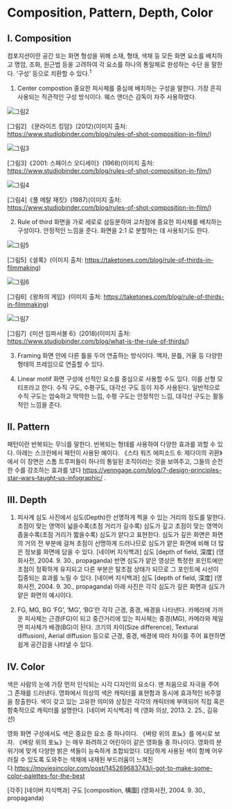 # Composition, Pattern, Depth, Color

## Ⅰ. Composition

컴포지션이란 공간 또는 화면 형성을 위해 소재, 형태, 색채 등 모든 화면 요소를 배치하고 명암, 조화, 원근법 등을 고려하여 각 요소를 하나의 통일체로 완성하는 수단
을 말한다. ‘구성’ 등으로 치환할 수 있다.<sup>1  

1. Center compostion
중요한 피사체를 중심에 배치하는 구성을 말한다. 가장 흔히 사용되는 직관적인 구성 방식이다. 웨스 앤더슨 감독이 자주 사용하였다. 


![그림2](https://user-images.githubusercontent.com/71231278/95680909-dc9d2780-0c17-11eb-8a5e-f19b8d3ccfc7.jpg)


[그림2] 《문라이즈 킹덤》(2012)(이미지 출처: https://www.studiobinder.com/blog/rules-of-shot-composition-in-film/)


![그림3](https://user-images.githubusercontent.com/71231278/95680912-deff8180-0c17-11eb-9390-7fa7b8d6f585.jpg)


[그림3]《2001: 스페이스 오디세이》(1968)(이미지 출처: https://www.studiobinder.com/blog/rules-of-shot-composition-in-film/)


![그림4](https://user-images.githubusercontent.com/71231278/95680911-de66eb00-0c17-11eb-8516-a1ae9fda20e0.jpg)


[그림4]《풀 메탈 재킷》(1987)(이미지 출처: https://www.studiobinder.com/blog/rules-of-shot-composition-in-film/)


2. Rule of third
화면을 가로 세로로 삼등분하여 교차점에 중요한 피사체를 배치하는 구성이다. 안정적인 느낌을 준다. 화면을 2:1 로 분할하는 데 사용되기도 한다. 

![그림5](https://user-images.githubusercontent.com/71231278/95681268-cc864780-0c19-11eb-8e8b-ccb993eec8f2.jpg)


[그림5]《셜록》(이미지 출처: https://taketones.com/blog/rule-of-thirds-in-filmmaking)


![그림6](https://user-images.githubusercontent.com/71231278/95681270-cdb77480-0c19-11eb-8a0a-a2d4ec9bf16a.jpg)


[그림6]《왕좌의 게임》(이미지 출처: https://taketones.com/blog/rule-of-thirds-in-filmmaking)



![그림7](https://user-images.githubusercontent.com/71231278/95681298-efb0f700-0c19-11eb-94a0-93438b6df4a3.png)


[그림7]《미션 임파서블 6》(2018)(이미지 출처: https://www.studiobinder.com/blog/what-is-the-rule-of-thirds/)


3. Framing 
화면 안에 다른 틀을 두어 연출하는 방식이다. 액자, 문틀, 거울 등 다양한 형태의 프레임으로 연출할 수 있다.

4. Linear motif
화면 구성에 선적인 요소를 중심으로 사용할 수도 있다. 이를 선형 모티프라고 한다. 수직 구도, 수평구도, 대각선 구도 등이 자주 사용된다. 일반적으로 수직 구도는 엄숙하고 딱딱한 느낌, 수평 구도는 안정적인 느낌, 대각선 구도는 활동적인 느낌을 준다.  


## Ⅱ. Pattern
패턴이란 반복되는 무늬를 말한다. 반복되는 형태를 사용하여 다양한 효과를 꾀할 수 있다. 아래는 스크린에서 패턴이 사용된 예이다. 《스타 워즈 에피소드 6: 제다이의 귀환》에서 이 장면은 스톰 트루퍼들이 하나의 통일된 조직이라는 것을 보여주고, 그들의 순전한 수를 강조하는 효과를 냈다 https://venngage.com/blog/7-design-principles-star-wars-taught-us-infographic/
. 

## Ⅲ. Depth 
1. 피사계 심도 
 사진에서 심도(Depth)란 선명하게 찍을 수 있는 거리의 정도를 말한다. 초점이 맞는 영역이 넓을수록(초점 거리가 길수록) 심도가 깊고 초점이 맞는 영역이 좁을수록(초점 거리가 짧을수록) 심도가 얕다고 표현한다. 심도가 깊은 화면은 화면의 거의 전 부분에 걸쳐 초점이 선명하게 드러나므로 심도가 얕은 화면에 비해 더 많은 정보를 화면에 담을 수 있다. [네이버 지식백과] 심도 [depth of field, 深度] (영화사전, 2004. 9. 30., propaganda)
 반면 심도가 얕은 영상은 특정한 포인트에만 초점이 정확하게 유지되고 다른 부분은 탈초점 상태가 되므로 그 포인트에 시선이 집중되는 효과를 노릴 수 있다. [네이버 지식백과] 심도 [depth of field, 深度] (영화사전, 2004. 9. 30., propaganda)
 아래 사진은 각각 심도가 깊은 화면과 심도가 얕은 화면의 예시이다. 

2. FG, MG, BG
‘FG’, ‘MG’, ‘BG’란 각각 근경, 중경, 배경을 나타낸다. 카메라에 가까운 피사체는 근경(FG)이 되고 중간거리에 있는 피사체는 중경(MG), 카메라와 제일 먼 피사체가 배경(BG)이 된다. 크기의 차이(Size difference), Textural diffusion), Aerial diffusion 등으로 근경, 중경, 배경에 따라 차이를 주어 표현하면 쉽게 공간감을 나타낼 수 있다. 
 
 ## Ⅳ. Color

 색은 사람의 눈에 가장 먼저 인식되는 시각 디자인의 요소다. 맨 처음으로 자극을 주어 그 존재를 드러낸다. 영화에서 의상의 색은 캐릭터를 표현함과 동시에 효과적인 비주얼을 창출한다. 색이 갖고 있는 고유한 의미와 상징은 각각의 캐릭터에 부여되어 직접 혹은 함축적으로 캐릭터를 설명한다. [네이버 지식백과] 색 (영화 의상, 2013. 2. 25., 김유선)

 영화 화면 구성에서도 색은 중요한 요소 중 하나이다. 《벼랑 위의 포뇨》를 에시로 보자.  《벼랑 위의 포뇨》는 매우 화려하고 어린아이 같은 영화들 중 하나이다. 영화의 분위기에 맞게 다양한 밝은 색들이 능숙하게 조합되었다. 대담하게 사용된 색이 함께 어우러질 수 있도록 도와주는 색채에 내재된 부드러움이 느껴진다.https://moviesincolor.com/post/145269683743/i-got-to-make-some-color-palettes-for-the-best
 
 
[각주]
[네이버 지식백과] 구도 [composition, 構圖] (영화사전, 2004. 9. 30., propaganda)
